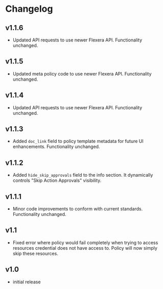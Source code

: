 # Changelog

## v1.1.6

- Updated API requests to use newer Flexera API. Functionality unchanged.

## v1.1.5

- Updated meta policy code to use newer Flexera API. Functionality unchanged.

## v1.1.4

- Updated API requests to use newer Flexera API. Functionality unchanged.

## v1.1.3

- Added `doc_link` field to policy template metadata for future UI enhancements. Functionality unchanged.

## v1.1.2

- Added `hide_skip_approvals` field to the info section. It dynamically controls "Skip Action Approvals" visibility.

## v1.1.1

- Minor code improvements to conform with current standards. Functionality unchanged.

## v1.1

- Fixed error where policy would fail completely when trying to access resources credential does not have access to. Policy will now simply skip these resources.

## v1.0

- initial release

